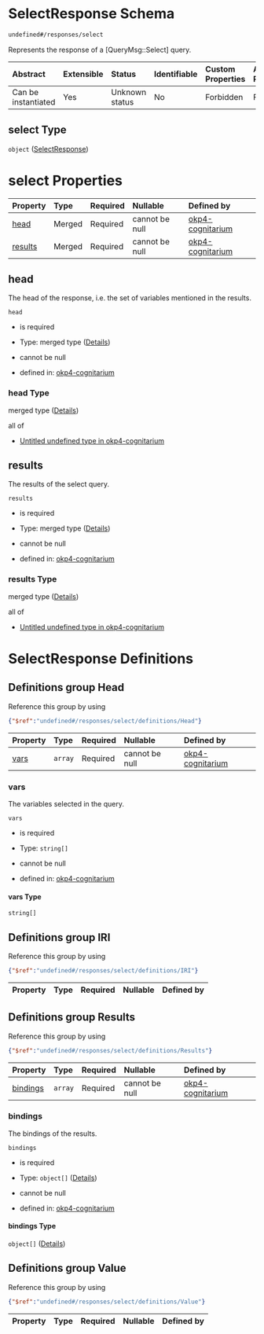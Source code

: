 # SelectResponse Schema

```txt
undefined#/responses/select
```

Represents the response of a \[QueryMsg::Select] query.

| Abstract            | Extensible | Status         | Identifiable | Custom Properties | Additional Properties | Access Restrictions | Defined In                                                                     |
| :------------------ | :--------- | :------------- | :----------- | :---------------- | :-------------------- | :------------------ | :----------------------------------------------------------------------------- |
| Can be instantiated | Yes        | Unknown status | No           | Forbidden         | Forbidden             | none                | [okp4-cognitarium.json\*](schema/okp4-cognitarium.json "open original schema") |

## select Type

`object` ([SelectResponse](okp4-cognitarium-responses-selectresponse.md))

# select Properties

| Property            | Type   | Required | Nullable       | Defined by                                                                                                                           |
| :------------------ | :----- | :------- | :------------- | :----------------------------------------------------------------------------------------------------------------------------------- |
| [head](#head)       | Merged | Required | cannot be null | [okp4-cognitarium](okp4-cognitarium-responses-selectresponse-properties-head.md "undefined#/responses/select/properties/head")       |
| [results](#results) | Merged | Required | cannot be null | [okp4-cognitarium](okp4-cognitarium-responses-selectresponse-properties-results.md "undefined#/responses/select/properties/results") |

## head

The head of the response, i.e. the set of variables mentioned in the results.

`head`

*   is required

*   Type: merged type ([Details](okp4-cognitarium-responses-selectresponse-properties-head.md))

*   cannot be null

*   defined in: [okp4-cognitarium](okp4-cognitarium-responses-selectresponse-properties-head.md "undefined#/responses/select/properties/head")

### head Type

merged type ([Details](okp4-cognitarium-responses-selectresponse-properties-head.md))

all of

*   [Untitled undefined type in okp4-cognitarium](okp4-cognitarium-responses-selectresponse-properties-head-allof-0.md "check type definition")

## results

The results of the select query.

`results`

*   is required

*   Type: merged type ([Details](okp4-cognitarium-responses-selectresponse-properties-results.md))

*   cannot be null

*   defined in: [okp4-cognitarium](okp4-cognitarium-responses-selectresponse-properties-results.md "undefined#/responses/select/properties/results")

### results Type

merged type ([Details](okp4-cognitarium-responses-selectresponse-properties-results.md))

all of

*   [Untitled undefined type in okp4-cognitarium](okp4-cognitarium-responses-selectresponse-properties-results-allof-0.md "check type definition")

# SelectResponse Definitions

## Definitions group Head

Reference this group by using

```json
{"$ref":"undefined#/responses/select/definitions/Head"}
```

| Property      | Type    | Required | Nullable       | Defined by                                                                                                                                                       |
| :------------ | :------ | :------- | :------------- | :--------------------------------------------------------------------------------------------------------------------------------------------------------------- |
| [vars](#vars) | `array` | Required | cannot be null | [okp4-cognitarium](okp4-cognitarium-responses-selectresponse-definitions-head-properties-vars.md "undefined#/responses/select/definitions/Head/properties/vars") |

### vars

The variables selected in the query.

`vars`

*   is required

*   Type: `string[]`

*   cannot be null

*   defined in: [okp4-cognitarium](okp4-cognitarium-responses-selectresponse-definitions-head-properties-vars.md "undefined#/responses/select/definitions/Head/properties/vars")

#### vars Type

`string[]`

## Definitions group IRI

Reference this group by using

```json
{"$ref":"undefined#/responses/select/definitions/IRI"}
```

| Property | Type | Required | Nullable | Defined by |
| :------- | :--- | :------- | :------- | :--------- |

## Definitions group Results

Reference this group by using

```json
{"$ref":"undefined#/responses/select/definitions/Results"}
```

| Property              | Type    | Required | Nullable       | Defined by                                                                                                                                                                     |
| :-------------------- | :------ | :------- | :------------- | :----------------------------------------------------------------------------------------------------------------------------------------------------------------------------- |
| [bindings](#bindings) | `array` | Required | cannot be null | [okp4-cognitarium](okp4-cognitarium-responses-selectresponse-definitions-results-properties-bindings.md "undefined#/responses/select/definitions/Results/properties/bindings") |

### bindings

The bindings of the results.

`bindings`

*   is required

*   Type: `object[]` ([Details](okp4-cognitarium-responses-selectresponse-definitions-results-properties-bindings-items.md))

*   cannot be null

*   defined in: [okp4-cognitarium](okp4-cognitarium-responses-selectresponse-definitions-results-properties-bindings.md "undefined#/responses/select/definitions/Results/properties/bindings")

#### bindings Type

`object[]` ([Details](okp4-cognitarium-responses-selectresponse-definitions-results-properties-bindings-items.md))

## Definitions group Value

Reference this group by using

```json
{"$ref":"undefined#/responses/select/definitions/Value"}
```

| Property | Type | Required | Nullable | Defined by |
| :------- | :--- | :------- | :------- | :--------- |
